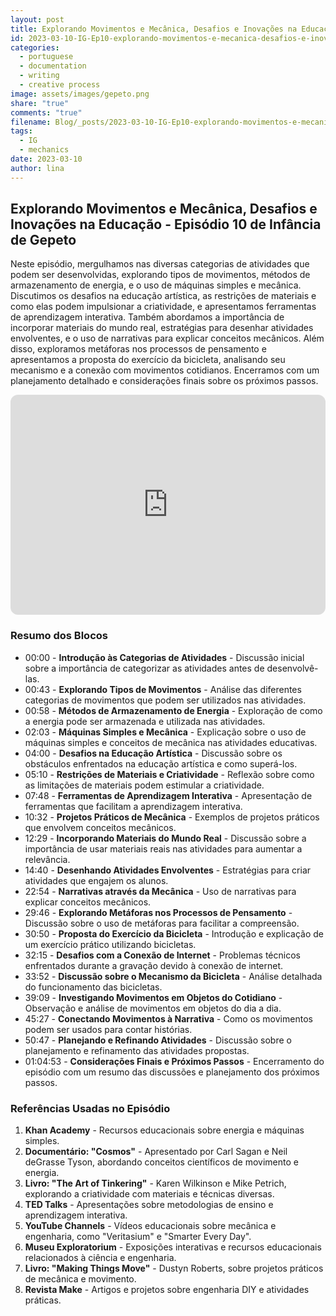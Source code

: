 ```yaml
---
layout: post
title: Explorando Movimentos e Mecânica, Desafios e Inovações na Educação - Episódio 10 de Infância de Gepeto
id: 2023-03-10-IG-Ep10-explorando-movimentos-e-mecanica-desafios-e-inovacoes-na-educacao-episodio-10-de-infancia-de-gepeto.md
categories:
  - portuguese
  - documentation
  - writing
  - creative process
image: assets/images/gepeto.png
share: "true"
comments: "true"
filename: Blog/_posts/2023-03-10-IG-Ep10-explorando-movimentos-e-mecanica-desafios-e-inovacoes-na-educacao-episodio-10-de-infancia-de-gepeto.md
tags:
  - IG
  - mechanics
date: 2023-03-10
author: lina
---
```

## Explorando Movimentos e Mecânica, Desafios e Inovações na Educação - Episódio 10 de Infância de Gepeto

Neste episódio, mergulhamos nas diversas categorias de atividades que podem ser desenvolvidas, explorando tipos de movimentos, métodos de armazenamento de energia, e o uso de máquinas simples e mecânica. Discutimos os desafios na educação artística, as restrições de materiais e como elas podem impulsionar a criatividade, e apresentamos ferramentas de aprendizagem interativa. Também abordamos a importância de incorporar materiais do mundo real, estratégias para desenhar atividades envolventes, e o uso de narrativas para explicar conceitos mecânicos. Além disso, exploramos metáforas nos processos de pensamento e apresentamos a proposta do exercício da bicicleta, analisando seu mecanismo e a conexão com movimentos cotidianos. Encerramos com um planejamento detalhado e considerações finais sobre os próximos passos.



<iframe style="border-radius:12px" src="https://open.spotify.com/embed/episode/ID-HERE?utm_source=generator" width="100%" height="352" frameBorder="0" allowfullscreen="" allow="autoplay; clipboard-write; encrypted-media; fullscreen; picture-in-picture" loading="lazy"></iframe>

### Resumo dos Blocos

- 00:00 - **Introdução às Categorias de Atividades** - Discussão inicial sobre a importância de categorizar as atividades antes de desenvolvê-las.
- 00:43 - **Explorando Tipos de Movimentos** - Análise das diferentes categorias de movimentos que podem ser utilizados nas atividades.
- 00:58 - **Métodos de Armazenamento de Energia** - Exploração de como a energia pode ser armazenada e utilizada nas atividades.
- 02:03 - **Máquinas Simples e Mecânica** - Explicação sobre o uso de máquinas simples e conceitos de mecânica nas atividades educativas.
- 04:00 - **Desafios na Educação Artística** - Discussão sobre os obstáculos enfrentados na educação artística e como superá-los.
- 05:10 - **Restrições de Materiais e Criatividade** - Reflexão sobre como as limitações de materiais podem estimular a criatividade.
- 07:48 - **Ferramentas de Aprendizagem Interativa** - Apresentação de ferramentas que facilitam a aprendizagem interativa.
- 10:32 - **Projetos Práticos de Mecânica** - Exemplos de projetos práticos que envolvem conceitos mecânicos.
- 12:29 - **Incorporando Materiais do Mundo Real** - Discussão sobre a importância de usar materiais reais nas atividades para aumentar a relevância.
- 14:40 - **Desenhando Atividades Envolventes** - Estratégias para criar atividades que engajem os alunos.
- 22:54 - **Narrativas através da Mecânica** - Uso de narrativas para explicar conceitos mecânicos.
- 29:46 - **Explorando Metáforas nos Processos de Pensamento** - Discussão sobre o uso de metáforas para facilitar a compreensão.
- 30:50 - **Proposta do Exercício da Bicicleta** - Introdução e explicação de um exercício prático utilizando bicicletas.
- 32:15 - **Desafios com a Conexão de Internet** - Problemas técnicos enfrentados durante a gravação devido à conexão de internet.
- 33:52 - **Discussão sobre o Mecanismo da Bicicleta** - Análise detalhada do funcionamento das bicicletas.
- 39:09 - **Investigando Movimentos em Objetos do Cotidiano** - Observação e análise de movimentos em objetos do dia a dia.
- 45:27 - **Conectando Movimentos à Narrativa** - Como os movimentos podem ser usados para contar histórias.
- 50:47 - **Planejando e Refinando Atividades** - Discussão sobre o planejamento e refinamento das atividades propostas.
- 01:04:53 - **Considerações Finais e Próximos Passos** - Encerramento do episódio com um resumo das discussões e planejamento dos próximos passos.

### Referências Usadas no Episódio
1. **Khan Academy** - Recursos educacionais sobre energia e máquinas simples.
2. **Documentário: "Cosmos"** - Apresentado por Carl Sagan e Neil deGrasse Tyson, abordando conceitos científicos de movimento e energia.
3. **Livro: "The Art of Tinkering"** - Karen Wilkinson e Mike Petrich, explorando a criatividade com materiais e técnicas diversas.
4. **TED Talks** - Apresentações sobre metodologias de ensino e aprendizagem interativa.
5. **YouTube Channels** - Vídeos educacionais sobre mecânica e engenharia, como "Veritasium" e "Smarter Every Day".
6. **Museu Exploratorium** - Exposições interativas e recursos educacionais relacionados à ciência e engenharia.
7. **Livro: "Making Things Move"** - Dustyn Roberts, sobre projetos práticos de mecânica e movimento.
8. **Revista Make** - Artigos e projetos sobre engenharia DIY e atividades práticas.